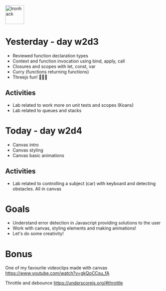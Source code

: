 <img src="https://raw.githubusercontent.com/webmad1019-1/w1d3-advanced-selectors-positioning-full-layout/master/img/ironhack.svg?sanitize=true" alt="Ironhack" width="60"/>

# Yesterday - day w2d3

* Reviewed function declaration types
* Context and function invocation using bind, apply, call
* Closures and scopes with let, const, var
* Curry (functions returning functions)
* Threejs fun! 🚀💪🏼

## Activities 
* Lab related to work more on unit tests and scopes (Koans)
* Lab related to queues and stacks

# Today - day w2d4

* Canvas intro
* Canvas styling
* Canvas basic animations

## Activities 
* Lab related to controlling a subject (car) with keyboard and detecting obstacles. All in canvas

# Goals

* Understand error detection in Javascript providing solutions to the user
* Work with canvas, styling elements and making animations!
* Let's do some creativity!

# Bonus

One of my favourite videoclips made with canvas
https://www.youtube.com/watch?v=gkQoCCsu_fA

Throttle and debounce
https://underscorejs.org/#throttle